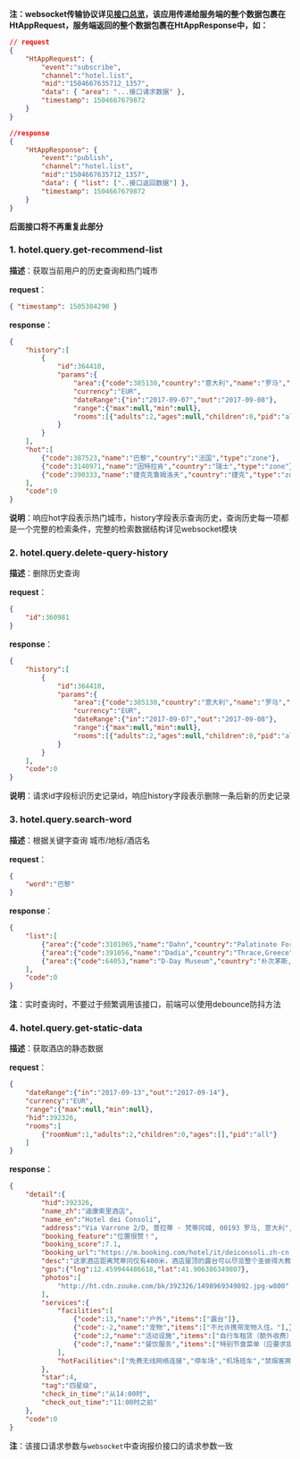 **注：websocket传输协议详见[接口总览](../introduce.md)，该应用传递给服务端的整个数据包裹在HtAppRequest，服务端返回的整个数据包裹在HtAppResponse中，如：**

``` json
// request
{
    "HtAppRequest": {
        "event":"subscribe",
        "channel":"hotel.list",   
        "mid":"1504667635712_1357",      
        "data": { "area": "...接口请求数据" },
        "timestamp": 1504667679872
    }
}

//response
{
    "HtAppResponse": {
        "event":"publish",
        "channel":"hotel.list",
        "mid":"1504667635712_1357",
        "data": { "list": ["..接口返回数据"] },
        "timestamp": 1504667679872
    }
}
```

**后面接口将不再重复此部分** 

### 1. hotel.query.get-recommend-list

**描述**：获取当前用户的历史查询和热门城市

**request**：
``` json
{ "timestamp": 1505304290 }
```

**response**：
``` json
{
    "history":[
        { 
            "id":364410,
            "params":{
                "area":{"code":385130,"country":"意大利","name":"罗马","type":"zone"},
                "currency":"EUR",
                "dateRange":{"in":"2017-09-07","out":"2017-09-08"},
                "range":{"max":null,"min":null},
                "rooms":[{"adults":2,"ages":null,"children":0,"pid":"all","roomNum":1}]
            }
        }
    ],
    "hot":[
        {"code":387523,"name":"巴黎","country":"法国","type":"zone"},
        {"code":3140971,"name":"因特拉肯","country":"瑞士","type":"zone"},
        {"code":390333,"name":"捷克克鲁姆洛夫","country":"捷克","type":"zone"}
    ],
    "code":0
}
```

**说明**：响应hot字段表示热门城市，history字段表示查询历史，查询历史每一项都是一个完整的检索条件，完整的检索数据结构详见websocket模块

### 2. hotel.query.delete-query-history

**描述**：删除历史查询

**request**：
``` json
{
    "id":360981
}
```

**response**：
``` json
{
    "history":[
        { 
            "id":364410,
            "params":{
                "area":{"code":385130,"country":"意大利","name":"罗马","type":"zone"},
                "currency":"EUR",
                "dateRange":{"in":"2017-09-07","out":"2017-09-08"},
                "range":{"max":null,"min":null},
                "rooms":[{"adults":2,"ages":null,"children":0,"pid":"all","roomNum":1}]
            }
        }
    ],
    "code":0
}
```

**说明**：请求id字段标识历史记录id，响应history字段表示删除一条后新的历史记录

### 3. hotel.query.search-word

**描述**：根据关键字查询 城市/地标/酒店名

**request**：
``` json
{
    "word":"巴黎"
}
```

**response**：
``` json
{
    "list":[
        {"area":{"code":3101065,"name":"Dahn","country":"Palatinate Forest,Rhineland-Palatinate,Germany","type":"zone"}},
        {"area":{"code":391056,"name":"Dadia","country":"Thrace,Greece","type":"zone"}},
        {"area":{"code":64053,"name":"D-Day Museum","country":"朴次茅斯,英国","gps":{"lng":-1.089412,"lat":50.77964},"type":"poi"}}
    ],
    "code":0
}
```

**注**：实时查询时，不要过于频繁调用该接口，前端可以使用debounce防抖方法

### 4. hotel.query.get-static-data

**描述**：获取酒店的静态数据

**request**：
``` json
{
    "dateRange":{"in":"2017-09-13","out":"2017-09-14"},
    "currency":"EUR",
    "range":{"max":null,"min":null},
    "hid":392326,
    "rooms":[
        {"roomNum":1,"adults":2,"children":0,"ages":[],"pid":"all"}
    ]
}
```

**response**：
``` json
{
    "detail":{
        "hid":392326,
        "name_zh":"迪康索里酒店",
        "name_en":"Hotel dei Consoli",
        "address":"Via Varrone 2/D, 普拉蒂 - 梵蒂冈城, 00193 罗马, 意大利",
        "booking_feature":"位置很赞！",
        "booking_score":7.1,
        "booking_url":"https://m.booking.com/hotel/it/deiconsoli.zh-cn.html?label=sid%3D4;sid=1;checkin=2017-09-13;checkout=2017-09-14;no_rooms=1;req_adults=2;selected_currency=EUR;changed_currency=1;top_currency=1;",
        "desc":"这家酒店距离梵蒂冈仅有400米，酒店屋顶的露台可以尽览整个圣彼得大教堂。客房提供免费无线网络连接，拥有典雅的粉刷墙面装饰，配有地毯和挂毯。\n\nHotel dei Consoli酒店的客房都配备了空调、电视和迷你吧，并设有现代化的浴室。部分客房配有Jacuzzi®水疗浴缸或水力按摩淋浴。\n\n露台上种有柑橘树和橄榄树，并设有带意大利手工装饰陶瓷的咖啡厅。晚餐时，酒店提供意大利经典美食和素食这2种不同的菜单供客人选择。早餐时，酒店可应要求提供无麸质菜单。\n\nDei Consoli酒店的前台每天24小时开放，并可以安排幼儿看护和机场班车服务。酒店距离梵蒂冈地铁站有5分钟的步行路程。\n\n旅友们喜爱普拉蒂 - 梵蒂冈城的理由：博物馆、艺术和文化。\n\n\n夫妻/情侣特别喜欢这家住宿的位置，为两人住宿体验给出了8.5分。",
        "gps":{"lng":12.459944486618,"lat":41.906386349807},
        "photos":[
            "http://ht.cdn.zouke.com/bk/392326/1498969349892.jpg-w800","http://ht.cdn.zouke.com/bk/392326/1498969349504.jpg-w800","http://ht.cdn.zouke.com/bk/392326/1498969349402.jpg-w800","http://ht.cdn.zouke.com/bk/392326/1498969349284.jpg-w800",
        ],
        "services":{
            "facilities":[
                {"code":13,"name":"户外","items":["露台"]},
                {"code":-2,"name":"宠物","items":["不允许携带宠物入住。"],},
                {"code":2,"name":"活动设施","items":["自行车租赁（额外收费）"]},
                {"code":7,"name":"餐饮服务","items":["特别节食菜单（应要求提供）","小吃吧","在客房内享用早餐","酒吧"]}
            ],
            "hotFacilities":["免费无线网络连接","停车场","机场班车","禁烟客房","无障碍设施","客房服务"]
        },
        "star":4,
        "tag":"四星级",
        "check_in_time":"从14:00时",
        "check_out_time":"11:00时之前"
    },
    "code":0
}
```

**注**：该接口请求参数与`websocket`中查询报价接口的请求参数一致